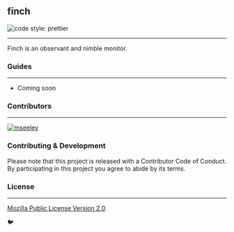 ## finch

![code style: prettier](https://img.shields.io/badge/code_style-prettier-ff69b4.svg?style=flat-square)

---

Finch is an observant and nimble monitor.

### Guides

---

- Coming soon

### Contributors

---

[![mseeley](https://avatars0.githubusercontent.com/u/30019?s=40)](https://github.com/mseeley)

### Contributing & Development

Please note that this project is released with a Contributor Code of Conduct. By
participating in this project you agree to abide by its terms.

### License

---

[Mozilla Public License Version 2.0](https://github.com/mseeley/finch/blob/master/LICENSE).

:bird:
